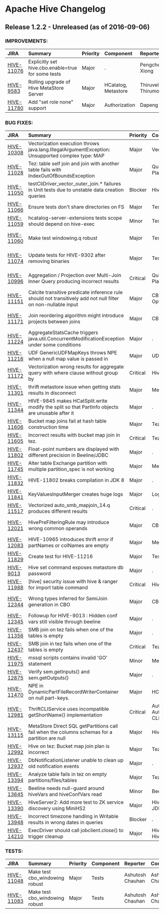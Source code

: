 
<!---
# Licensed to the Apache Software Foundation (ASF) under one
# or more contributor license agreements.  See the NOTICE file
# distributed with this work for additional information
# regarding copyright ownership.  The ASF licenses this file
# to you under the Apache License, Version 2.0 (the
# "License"); you may not use this file except in compliance
# with the License.  You may obtain a copy of the License at
#
#     http://www.apache.org/licenses/LICENSE-2.0
#
# Unless required by applicable law or agreed to in writing, software
# distributed under the License is distributed on an "AS IS" BASIS,
# WITHOUT WARRANTIES OR CONDITIONS OF ANY KIND, either express or implied.
# See the License for the specific language governing permissions and
# limitations under the License.
-->
# Apache Hive Changelog

## Release 1.2.2 - Unreleased (as of 2016-09-06)



### IMPROVEMENTS:

| JIRA | Summary | Priority | Component | Reporter | Contributor |
|:---- |:---- | :--- |:---- |:---- |:---- |
| [HIVE-11076](https://issues.apache.org/jira/browse/HIVE-11076) | Explicitly set hive.cbo.enable=true for some tests |  Major | . | Pengcheng Xiong | Pengcheng Xiong |
| [HIVE-9583](https://issues.apache.org/jira/browse/HIVE-9583) | Rolling upgrade of Hive MetaStore Server |  Major | HCatalog, Metastore | Thiruvel Thirumoolan | Thiruvel Thirumoolan |
| [HIVE-11780](https://issues.apache.org/jira/browse/HIVE-11780) | Add "set role none" support |  Major | Authorization | Dapeng Sun | Dapeng Sun |


### BUG FIXES:

| JIRA | Summary | Priority | Component | Reporter | Contributor |
|:---- |:---- | :--- |:---- |:---- |:---- |
| [HIVE-10308](https://issues.apache.org/jira/browse/HIVE-10308) | Vectorization execution throws java.lang.IllegalArgumentException: Unsupported complex type: MAP |  Major | Vectorization | Selina Zhang | Matt McCline |
| [HIVE-11028](https://issues.apache.org/jira/browse/HIVE-11028) | Tez: table self join and join with another table fails with IndexOutOfBoundsException |  Major | Query Planning | Jason Dere | Jason Dere |
| [HIVE-11050](https://issues.apache.org/jira/browse/HIVE-11050) | testCliDriver\_vector\_outer\_join.\* failures in Unit tests due to unstable data creation queries |  Blocker | Hive | Matt McCline | Matt McCline |
| [HIVE-11066](https://issues.apache.org/jira/browse/HIVE-11066) | Ensure tests don't share directories on FS |  Major | Tests | Eugene Koifman | Eugene Koifman |
| [HIVE-11059](https://issues.apache.org/jira/browse/HIVE-11059) | hcatalog-server-extensions tests scope should depend on hive-exec |  Minor | Tests | Sushanth Sowmyan | Sushanth Sowmyan |
| [HIVE-11060](https://issues.apache.org/jira/browse/HIVE-11060) | Make test windowing.q robust |  Major | Tests | Jesus Camacho Rodriguez | Jesus Camacho Rodriguez |
| [HIVE-11074](https://issues.apache.org/jira/browse/HIVE-11074) | Update tests for HIVE-9302 after removing binaries |  Major | Tests | Jesus Camacho Rodriguez | Jesus Camacho Rodriguez |
| [HIVE-10996](https://issues.apache.org/jira/browse/HIVE-10996) | Aggregation / Projection over Multi-Join Inner Query producing incorrect results |  Critical | Query Planning | Gautam Kowshik | Jesus Camacho Rodriguez |
| [HIVE-11151](https://issues.apache.org/jira/browse/HIVE-11151) | Calcite transitive predicate inference rule should not transitively add not null filter on non-nullable input |  Major | CBO, Logical Optimizer | Ashutosh Chauhan | Ashutosh Chauhan |
| [HIVE-11171](https://issues.apache.org/jira/browse/HIVE-11171) | Join reordering algorithm might introduce projects between joins |  Major | CBO | Jesus Camacho Rodriguez | Jesus Camacho Rodriguez |
| [HIVE-11224](https://issues.apache.org/jira/browse/HIVE-11224) | AggregateStatsCache triggers java.util.ConcurrentModificationException under some conditions |  Major | . | Pengcheng Xiong | Pengcheng Xiong |
| [HIVE-11216](https://issues.apache.org/jira/browse/HIVE-11216) | UDF GenericUDFMapKeys throws NPE when a null map value is passed in |  Major | UDF | Yibing Shi | Yibing Shi |
| [HIVE-11172](https://issues.apache.org/jira/browse/HIVE-11172) | Vectorization wrong results for aggregate query with where clause without group by |  Critical | Hive | Yi Zhang | Hari Sankar Sivarama Subramaniyan |
| [HIVE-11301](https://issues.apache.org/jira/browse/HIVE-11301) | thrift metastore issue when getting stats results in disconnect |  Major | Metastore | Sergey Shelukhin | Pengcheng Xiong |
| [HIVE-11344](https://issues.apache.org/jira/browse/HIVE-11344) | HIVE-9845 makes HCatSplit.write modify the split so that PartInfo objects are unusable after it |  Major | . | Sushanth Sowmyan | Sushanth Sowmyan |
| [HIVE-11606](https://issues.apache.org/jira/browse/HIVE-11606) | Bucket map joins fail at hash table construction time |  Major | Tez | Vikram Dixit K | Vikram Dixit K |
| [HIVE-11605](https://issues.apache.org/jira/browse/HIVE-11605) | Incorrect results with bucket map join in tez. |  Critical | Tez | Vikram Dixit K | Vikram Dixit K |
| [HIVE-11802](https://issues.apache.org/jira/browse/HIVE-11802) | Float-point numbers are displayed with different precision in Beeline/JDBC |  Major | . | Sergio Peña | lijp |
| [HIVE-11745](https://issues.apache.org/jira/browse/HIVE-11745) | Alter table Exchange partition with multiple partition\_spec is not working |  Major | Metastore | Yongzhi Chen | Yongzhi Chen |
| [HIVE-11832](https://issues.apache.org/jira/browse/HIVE-11832) | HIVE-11802 breaks compilation in JDK 8 |  Major | . | Prasanth Jayachandran | Sergio Peña |
| [HIVE-11841](https://issues.apache.org/jira/browse/HIVE-11841) | KeyValuesInputMerger creates huge logs |  Major | Logging | Rajesh Balamohan | Rajesh Balamohan |
| [HIVE-11517](https://issues.apache.org/jira/browse/HIVE-11517) | Vectorized auto\_smb\_mapjoin\_14.q produces different results |  Critical | . | Matt McCline | Matt McCline |
| [HIVE-12021](https://issues.apache.org/jira/browse/HIVE-12021) | HivePreFilteringRule may introduce wrong common operands |  Major | CBO | Jesus Camacho Rodriguez | Jesus Camacho Rodriguez |
| [HIVE-12083](https://issues.apache.org/jira/browse/HIVE-12083) | HIVE-10965 introduces thrift error if partNames or colNames are empty |  Major | Metastore | Sushanth Sowmyan | Sushanth Sowmyan |
| [HIVE-11829](https://issues.apache.org/jira/browse/HIVE-11829) | Create test for HIVE-11216 |  Major | Tests | Vikram Dixit K | Vikram Dixit K |
| [HIVE-9013](https://issues.apache.org/jira/browse/HIVE-9013) | Hive set command exposes metastore db password |  Major | . | Binglin Chang | Binglin Chang |
| [HIVE-11988](https://issues.apache.org/jira/browse/HIVE-11988) | [hive] security issue with hive & ranger for import table command |  Critical | Hive | Deepak Sharma | Sushanth Sowmyan |
| [HIVE-12344](https://issues.apache.org/jira/browse/HIVE-12344) | Wrong types inferred for SemiJoin generation in CBO |  Major | CBO | Jesus Camacho Rodriguez | Jesus Camacho Rodriguez |
| [HIVE-12345](https://issues.apache.org/jira/browse/HIVE-12345) | Followup for HIVE-9013 : Hidden conf vars still visible through beeline |  Major | . | Sushanth Sowmyan | Sushanth Sowmyan |
| [HIVE-11356](https://issues.apache.org/jira/browse/HIVE-11356) | SMB join on tez fails when one of the tables is empty |  Major | . | Vikram Dixit K | Vikram Dixit K |
| [HIVE-12437](https://issues.apache.org/jira/browse/HIVE-12437) | SMB join in tez fails when one of the tables is empty |  Critical | Tez | Vikram Dixit K | Vikram Dixit K |
| [HIVE-11975](https://issues.apache.org/jira/browse/HIVE-11975) | mssql scripts contains invalid 'GO' statement |  Minor | Metastore | Huan Huang | Sushanth Sowmyan |
| [HIVE-12875](https://issues.apache.org/jira/browse/HIVE-12875) | Verify sem.getInputs() and sem.getOutputs() |  Major | . | Sushanth Sowmyan | Sushanth Sowmyan |
| [HIVE-11470](https://issues.apache.org/jira/browse/HIVE-11470) | NPE in DynamicPartFileRecordWriterContainer on null part-keys. |  Major | HCatalog | Mithun Radhakrishnan | Mithun Radhakrishnan |
| [HIVE-12981](https://issues.apache.org/jira/browse/HIVE-12981) | ThriftCLIService uses incompatible getShortName() implementation |  Critical | Authentication, Authorization, CLI, Security | Bolke de Bruin | Bolke de Bruin |
| [HIVE-13115](https://issues.apache.org/jira/browse/HIVE-13115) | MetaStore Direct SQL getPartitions call fail when the columns schemas for a partition are null |  Major | Hive | Ratandeep Ratti | Ratandeep Ratti |
| [HIVE-12992](https://issues.apache.org/jira/browse/HIVE-12992) | Hive on tez: Bucket map join plan is incorrect |  Major | Tez | Vikram Dixit K | Vikram Dixit K |
| [HIVE-12937](https://issues.apache.org/jira/browse/HIVE-12937) | DbNotificationListener unable to clean up old notification events |  Major | . | Sushanth Sowmyan | Sushanth Sowmyan |
| [HIVE-13394](https://issues.apache.org/jira/browse/HIVE-13394) | Analyze table fails in tez on empty partitions/files/tables |  Major | Tez | Vikram Dixit K | Vikram Dixit K |
| [HIVE-13645](https://issues.apache.org/jira/browse/HIVE-13645) | Beeline needs null-guard around hiveVars and hiveConfVars read |  Minor | Beeline | Sushanth Sowmyan | Sushanth Sowmyan |
| [HIVE-13390](https://issues.apache.org/jira/browse/HIVE-13390) | HiveServer2: Add more test to ZK service discovery using MiniHS2 |  Major | HiveServer2, JDBC | Vaibhav Gumashta | Vaibhav Gumashta |
| [HIVE-13948](https://issues.apache.org/jira/browse/HIVE-13948) | Incorrect timezone handling in Writable results in wrong dates in queries |  Blocker | . | Sergey Shelukhin | Sergey Shelukhin |
| [HIVE-14210](https://issues.apache.org/jira/browse/HIVE-14210) | ExecDriver should call jobclient.close() to trigger cleanup |  Major | Hive, HiveServer2 | Thomas Friedrich | Thomas Friedrich |


### TESTS:

| JIRA | Summary | Priority | Component | Reporter | Contributor |
|:---- |:---- | :--- |:---- |:---- |:---- |
| [HIVE-11048](https://issues.apache.org/jira/browse/HIVE-11048) | Make test cbo\_windowing robust |  Major | Tests | Ashutosh Chauhan | Ashutosh Chauhan |
| [HIVE-11083](https://issues.apache.org/jira/browse/HIVE-11083) | Make test cbo\_windowing robust |  Major | Tests | Ashutosh Chauhan | Ashutosh Chauhan |


